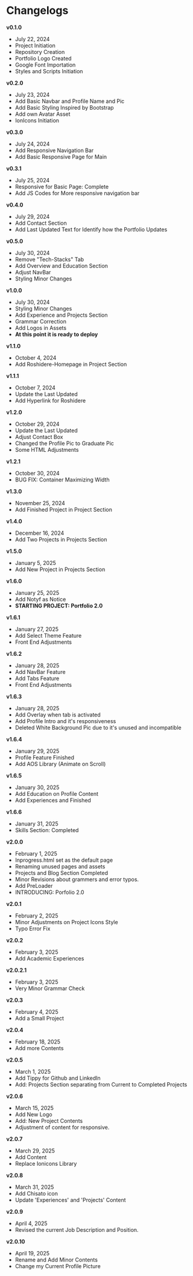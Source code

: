 # Changelogs

**v0.1.0**
- July 22, 2024
- Project Initiation
- Repository Creation
- Portfolio Logo Created
- Google Font Importation
- Styles and Scripts Initiation

**v0.2.0**
- July 23, 2024
- Add Basic Navbar and Profile Name and Pic
- Add Basic Styling Inspired by Bootstrap
- Add own Avatar Asset
- IonIcons Initiation

**v0.3.0**
- July 24, 2024
- Add Responsive Navigation Bar
- Add Basic Responsive Page for Main

**v0.3.1**
- July 25, 2024
- Responsive for Basic Page: Complete
- Add JS Codes for More responsive navigation bar

**v0.4.0**
- July 29, 2024
- Add Contact Section
- Add Last Updated Text for Identify how the Portfolio Updates

**v0.5.0**
- July 30, 2024
- Remove "Tech-Stacks" Tab
- Add Overview and Education Section
- Adjust NavBar
- Styling Minor Changes

**v1.0.0**
- July 30, 2024
- Styling Minor Changes
- Add Experience and Projects Section
- Grammar Correction
- Add Logos in Assets
- **At this point it is ready to deploy**

**v1.1.0**
- October 4, 2024
- Add Roshidere-Homepage in Project Section

**v1.1.1**
- October 7, 2024
- Update the Last Updated
- Add Hyperlink for Roshidere

**v1.2.0**
- October 29, 2024
- Update the Last Updated
- Adjust Contact Box
- Changed the Profile Pic to Graduate Pic
- Some HTML Adjustments

**v1.2.1**
- October 30, 2024
- BUG FIX: Container Maximizing Width

**v1.3.0**
- November 25, 2024
- Add Finished Project in Project Section

**v1.4.0**
- December 16, 2024
- Add Two Projects in Projects Section

**v1.5.0**
- January 5, 2025
- Add New Project in Projects Section

**v1.6.0**
- January 25, 2025
- Add Notyf as Notice
- **STARTING PROJECT: Portfolio 2.0**

**v1.6.1**
- January 27, 2025
- Add Select Theme Feature
- Front End Adjustments

**v1.6.2**
- January 28, 2025
- Add NavBar Feature
- Add Tabs Feature
- Front End Adjustments

**v1.6.3**
- January 28, 2025
- Add Overlay when tab is activated
- Add Profile Intro and it's responsiveness
- Deleted White Background Pic due to it's unused and incompatible

**v1.6.4**
- January 29, 2025
- Profile Feature Finished
- Add AOS Library (Animate on Scroll)

**v1.6.5**
- January 30, 2025
- Add Education on Profile Content
- Add Experiences and Finished

**v1.6.6**
- January 31, 2025
- Skills Section: Completed

**v2.0.0**
- February 1, 2025
- Inprogress.html set as the default page
- Renaming unused pages and assets
- Projects and Blog Section Completed
- Minor Revisions about grammers and error typos.
- Add PreLoader
- INTRODUCING: Porfolio 2.0

**v2.0.1**
- February 2, 2025
- Minor Adjustments on Project Icons Style
- Typo Error Fix

**v2.0.2**
- February 3, 2025
- Add Academic Experiences

**v2.0.2.1**
- February 3, 2025
- Very Minor Grammar Check

**v2.0.3**
- February 4, 2025
- Add a Small Project

**v2.0.4**
- February 18, 2025
- Add more Contents

**v2.0.5**
- March 1, 2025
- Add Tippy for Github and LinkedIn
- Add: Projects Section separating from Current to Completed Projects

**v2.0.6**
- March 15, 2025
- Add New Logo
- Add: New Project Contents
- Adjustment of content for responsive.

**v2.0.7**
- March 29, 2025
- Add Content
- Replace Ionicons Library

**v2.0.8**
- March 31, 2025
- Add Chisato icon
- Update 'Experiences' and 'Projects' Content

**v2.0.9**
- April 4, 2025
- Revised the current Job Description and Position.

**v2.0.10**
- April 19, 2025
- Rename and Add Minor Contents
- Change my Current Profile Picture